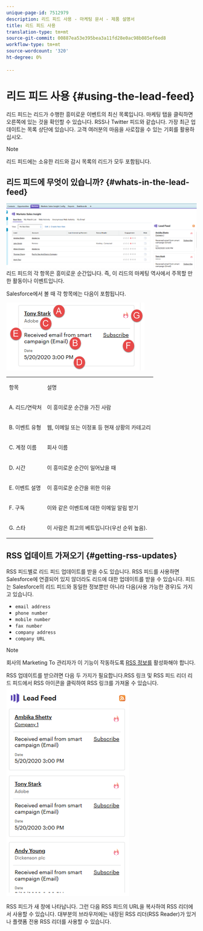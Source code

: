 ```yaml
---
unique-page-id: 7512979
description: 리드 피드 사용 - 마케팅 문서 - 제품 설명서
title: 리드 피드 사용
translation-type: tm+mt
source-git-commit: 00887ea53e395bea3a11fd28e0ac98b085ef6ed8
workflow-type: tm+mt
source-wordcount: '320'
ht-degree: 0%

---
```



# 리드 피드 사용 {#using-the-lead-feed}

리드 피드는 리드가 수행한 흥미로운 이벤트의 최신 목록입니다. 마케팅 탭을 클릭하면 오른쪽에 있는 것을 확인할 수 있습니다. RSS나 Twitter 피드와 같습니다. 가장 최근 업데이트는 목록 상단에 있습니다. 고객 여러분의 마음을 사로잡을 수 있는 기회를 활용하십시오.

>[!NOTE]
>
>리드 피드에는 소유한 리드와 감시 목록의 리드가 모두 포함됩니다.

## 리드 피드에 무엇이 있습니까? {#whats-in-the-lead-feed}

![](assets/one.png)\
리드 피드의 각 항목은 흥미로운 순간입니다. 즉, 이 리드의 마케팅 역사에서 주목할 만한 활동이나 이벤트입니다.

Salesforce에서 볼 때 각 항목에는 다음이 포함됩니다.

![](assets/two.png)

<table> 
 <colgroup> 
  <col> 
  <col> 
 </colgroup> 
 <tbody> 
  <tr> 
   <td><p>항목</p></td> 
   <td><p>설명</p></td> 
  </tr> 
  <tr> 
   <td><p>A. 리드/연락처</p></td> 
   <td><p>이 흥미로운 순간을 가진 사람</p></td> 
  </tr> 
  <tr> 
   <td><p>B. 이벤트 유형</p></td> 
   <td><p>웹, 이메일 또는 이정표 등 현재 상황의 카테고리</p></td> 
  </tr> 
  <tr> 
   <td><p>C. 계정 이름</p></td> 
   <td><p>회사 이름</p></td> 
  </tr> 
  <tr> 
   <td><p>D. 시간</p></td> 
   <td><p>이 흥미로운 순간이 일어났을 때</p></td> 
  </tr> 
  <tr> 
   <td><p>E. 이벤트 설명</p></td> 
   <td><p>이 흥미로운 순간을 위한 이유</p></td> 
  </tr> 
  <tr> 
   <td><p>F. 구독</p></td> 
   <td><p>이와 같은 이벤트에 대한 이메일 알림 받기</p></td> 
  </tr> 
  <tr> 
   <td><p>G. 스타</p></td> 
   <td><p>이 사람은 최고의 베트입니다(우선 순위 높음).</p></td> 
  </tr> 
 </tbody> 
</table>

## RSS 업데이트 가져오기 {#getting-rss-updates}

RSS 피드별로 리드 피드 업데이트를 받을 수도 있습니다.  RSS 피드를 사용하면 Salesforce에 연결되어 있지 않더라도 리드에 대한 업데이트를 받을 수 있습니다. 피드는 Salesforce의 리드 피드와 동일한 정보뿐만 아니라 다음(사용 가능한 경우)도 가지고 있습니다.

* `email address`
* `phone number`
* `mobile number`
* `fax number`
* `company address`
* `company URL`

>[!NOTE]
>
>회사의 Marketing To 관리자가 이 기능이 작동하도록 [RSS 정보를](../../../../../product-docs/marketo-sales-insight/msi-for-salesforce/features/msi-configuration-tab/enable-rss-for-sales-insight.md) 활성화해야 합니다.

RSS 업데이트를 받으려면 다음 두 가지가 필요합니다.RSS 링크 및 RSS 피드 리더 리드 피드에서 RSS 아이콘을 클릭하여 RSS 링크를 가져올 수 있습니다.   ![](assets/three.png)

RSS 피드가 새 창에 나타납니다. 그런 다음 RSS 피드의 URL을 복사하여 RSS 리더에서 사용할 수 있습니다. 대부분의 브라우저에는 내장된 RSS 리더(RSS Reader)가 있거나 플랫폼 전용 RSS 리더를 사용할 수 있습니다.
